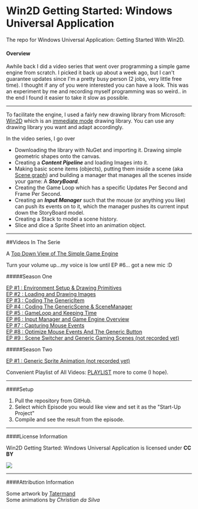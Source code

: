 # Win2D Getting Started: Windows Universal Application

The repo for Windows Universal Application: Getting Started With Win2D.

#### Overview

Awhile back I did a video series that went over programming a simple game engine from scratch.  I picked it back up about a week ago, but I can't guarantee updates since I'm a pretty busy person (2 jobs, very little free time).  I thought if any of you were interested you can have a look.  This was an experiment by me and recording myself programming was so weird.. in the end I found it easier to take it slow as possible.

---

To facilitate the engine, I used a fairly new drawing library from Microsoft:  [Win2D](https://github.com/Microsoft/Win2D) which is an [immediate mode](https://en.wikipedia.org/wiki/Immediate_mode_%28computer_graphics%29) drawing library.  You can use any drawing library you want and adapt accordingly.

In the video series, I go over

* Downloading the library with NuGet and importing it.  Drawing simple geometric shapes onto the canvas.<br>
* Creating a ***Content Pipeline*** and loading Images into it.<br>
* Making basic scene items (objects), putting them inside a scene (aka [Scene graph](https://en.wikipedia.org/wiki/Scene_graph)) and building a manager that manages all the scenes inside your game: A ***StoryBoard***.<br>
* Creating the Game Loop which has a specific Updates Per Second and Frame Per Second.<br>
* Creating an ***Input Manager*** such that the mouse (or anything you like) can push its events on to it, which the manager pushes its current input down the StoryBoard model.<br>
* Creating a Stack to model a scene history.<br>
* Slice and dice a Sprite Sheet into an animation object.<br>

---

##Videos In The Serie

A [Top Down View of The Simple Game Engine](http://i.imgur.com/bfIDTZ4.png)

Turn your volume up...my voice is low until EP #6... got a new mic :D

#####Season One

[EP #1 : Environment Setup & Drawing Primitives](https://www.youtube.com/watch?v=YtxHU5LWwTE)  
[EP #2 : Loading and Drawing Images](https://www.youtube.com/watch?v=uglDsbkjCio)  
[EP #3 : Coding The GenericItem](https://www.youtube.com/watch?v=uHpONsFCKkM)  
[EP #4 : Coding The GenericScene & SceneManager](https://www.youtube.com/watch?v=-rgE7nWKj8Q)  
[EP #5 : GameLoop and Keeping Time](https://www.youtube.com/watch?v=c2l5h_JGAog)  
[EP #6 : Input Manager and Game Engine Overview](https://www.youtube.com/watch?v=rNi2zigDIwA)  
[EP #7 : Capturing Mouse Events](https://www.youtube.com/watch?v=7cgOPd_JZx8)  
[EP #8 : Optimize Mouse Events And The Generic Button](https://www.youtube.com/watch?v=enxoZUkkXn4)  
[EP #9 : Scene Switcher and Generic Gaming Scenes (not recorded yet)](https://www.youtube.com/playlist?list=PLNVD5azsNYNsCp5WYZiZlbg0MXvVAmsd1)  

#####Season Two

[EP #1 : Generic Sprite Animation (not recorded yet)](https://www.youtube.com/playlist?list=PLNVD5azsNYNsCp5WYZiZlbg0MXvVAmsd1)  

Convenient Playlist of All Videos: [PLAYLIST](https://www.youtube.com/playlist?list=PLNVD5azsNYNsCp5WYZiZlbg0MXvVAmsd1) more to come (I hope).

---

####Setup

1. Pull the repository from GitHub.
2. Select which Episode you would like view and set it as the "Start-Up Project"
3. Compile and see the result from the episode.

---

####License Information

Win2D Getting Started: Windows Universal Application is licensed under **CC BY**

<a href="https://creativecommons.org/licenses/by/4.0/"><img src="https://licensebuttons.net/l/by/3.0/88x31.png"></a>

---

####Attribution Information

Some artwork by <a href="http://opengameart.org/users/tatermand">Tatermand</a>   
Some animations by *Christian da Silva*






